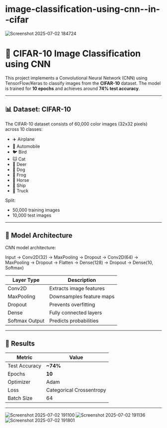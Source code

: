 # image-classification-using-cnn--in--cifar
![Screenshot 2025-07-02 184724](https://github.com/user-attachments/assets/53f43244-2e34-40d0-84db-d6c923c96ac3)
# 🧠 CIFAR-10 Image Classification using CNN

This project implements a Convolutional Neural Network (CNN) using TensorFlow/Keras to classify images from the **CIFAR-10** dataset. The model is trained for **10 epochs** and achieves around **74% test accuracy**.

---

## 📊 Dataset: CIFAR-10

The CIFAR-10 dataset consists of 60,000 color images (32x32 pixels) across 10 classes:

- ✈️ Airplane
- 🚗 Automobile
- 🐦 Bird
- 🐱 Cat
- 🦌 Deer
- 🐶 Dog
- 🐸 Frog
- 🐴 Horse
- 🚢 Ship
- 🚚 Truck

Split:
- 50,000 training images
- 10,000 test images

---

## 🧠 Model Architecture

CNN model architecture:

Input → Conv2D(32) → MaxPooling → Dropout
→ Conv2D(64) → MaxPooling → Dropout
→ Flatten → Dense(128) → Dropout → Dense(10, Softmax)


| Layer Type     | Description                  |
|----------------|------------------------------|
| Conv2D         | Extracts image features      |
| MaxPooling     | Downsamples feature maps     |
| Dropout        | Prevents overfitting         |
| Dense          | Fully connected layers       |
| Softmax Output | Predicts probabilities       |

---

## 🧪 Results

| Metric        | Value         |
|---------------|---------------|
| Test Accuracy | **~74%**      |
| Epochs        | **10**        |
| Optimizer     | Adam          |
| Loss          | Categorical Crossentropy |
| Batch Size    | 64            |

---

![Screenshot 2025-07-02 191100](https://github.com/user-attachments/assets/b0e4fc11-44a1-48a2-9397-31c580081337)
![Screenshot 2025-07-02 191136](https://github.com/user-attachments/assets/96289a43-7227-4b49-98be-0dc7846207ce)
![Screenshot 2025-07-02 191801](https://github.com/user-attachments/assets/a98d32c6-3499-47f7-b419-a7c11f9f20b9)
